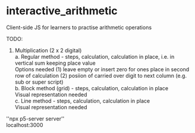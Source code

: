 # interactive_arithmetic
Client-side JS for learners to practise arithmetic operations<br />

TODO:<br />
1. Multiplication (2 x 2 digital)<br />
   a. Regular method - steps, calculation, calculation in place, i.e. in vertical sum keeping place value<br />
       Options needed (1) leave empty or insert zero for ones place in second row of calculation (2) posiion of carried over digit to next column (e.g. sub or super script)<br />
   b. Block method (grid) - steps, calculation, calculation in place<br />
       Visual representation needed<br />
   c. Line method - steps, calculation, calculation in place<br />
       Visual representation needed<br />

''npx p5-server server''<br />
localhost:3000
